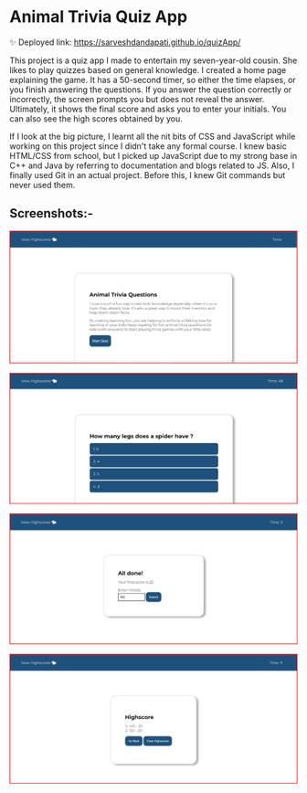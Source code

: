 # Animal Trivia Quiz App
✨ Deployed link: https://sarveshdandapati.github.io/quizApp/

This project is a quiz app I made to entertain my seven-year-old cousin. She likes to play quizzes based on general knowledge. 
I created a home page explaining the game. It has a 50-second timer, so either the time elapses, or you finish answering the questions. If you answer the question correctly or incorrectly, the screen prompts you but does not reveal the answer. Ultimately, it shows the final score and asks you to enter your initials. You can also see the high scores obtained by you. 

If I look at the big picture, I learnt all the nit bits of CSS and JavaScript while working on this project since I didn't take any formal course. I knew basic HTML/CSS from school, but I picked up JavaScript due to my strong base in C++ and Java by referring to documentation and blogs related to JS. 
Also, I finally used Git in an actual project. Before this, I knew Git commands but never used them.


## Screenshots:-
![main image](https://raw.githubusercontent.com/SarveshDandapati/quizApp/main/images/1.jpg)

![question](https://raw.githubusercontent.com/SarveshDandapati/quizApp/main/images/2.jpg)

![all done](https://raw.githubusercontent.com/SarveshDandapati/quizApp/main/images/3.jpg)

![highscores](https://raw.githubusercontent.com/SarveshDandapati/quizApp/main/images/4.jpg)
